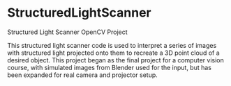 # StructuredLightScanner
Structured Light Scanner OpenCV Project

This structured light scanner code is used to interpret a series of images with structured light projected onto them to recreate a 3D point cloud of a desired object.
This project began as the final project for a computer vision course, with simulated images from Blender used for the input, but has been expanded for real camera and projector setup.
